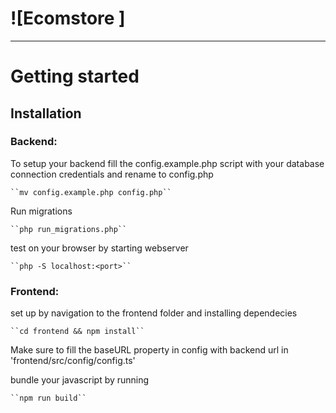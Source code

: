 # ![Ecomstore ]

----------

# Getting started

## Installation

### Backend:

  To setup your backend fill the config.example.php script with your database connection credentials and rename to config.php

    ``mv config.example.php config.php``

  Run migrations

    ``php run_migrations.php``

  test on your browser by starting webserver

    ``php -S localhost:<port>``

### Frontend:

  set up by navigation to the frontend folder and installing dependecies

    ``cd frontend && npm install``

  Make sure to fill the baseURL property in config with backend url in 'frontend/src/config/config.ts'

  bundle your javascript by running 

    ``npm run build``


